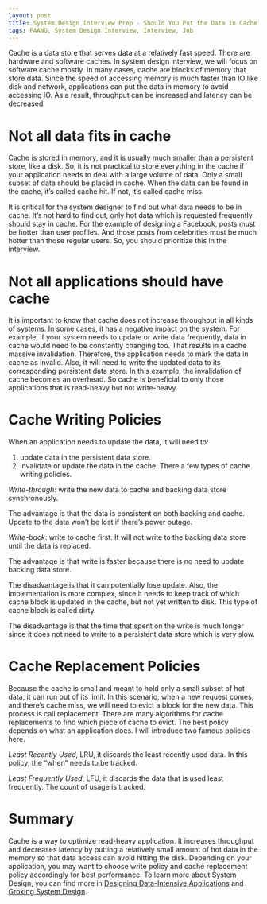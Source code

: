 ```yaml
---
layout: post
title: System Design Interview Prep - Should You Put the Data in Cache?
tags: FAANG, System Design Interview, Interview, Job
---
```


Cache is a data store that serves data at a relatively fast speed. There are hardware and software caches. In system design interview, we will focus on software cache mostly. In many cases, cache are blocks of memory that store data. Since the speed of accessing memory is much faster than IO like disk and network, applications can put the data in memory to avoid accessing IO. As a result, throughput can be increased and latency can be decreased.


# Not all data fits in cache

Cache is stored in memory, and it is usually much smaller than a persistent store, like a disk. So, it is not practical to store everything in the cache if your application needs to deal with a large volume of data. Only a small subset of data should be placed in cache. When the data can be found in the cache, it’s called cache hit. If not, it’s called cache miss.


It is critical for the system designer to find out what data needs to be in cache. It’s not hard to find out, only hot data which is requested frequently should stay in cache. For the example of designing a Facebook, posts must be hotter than user profiles. And those posts from celebrities must be much hotter than those regular users. So, you should prioritize this in the interview.


# Not all applications should have cache

It is important to know that cache does not increase throughput in all kinds of systems. In some cases, it has a negative impact on the system. For example, if your system needs to update or write data frequently, data in cache would need to be constantly changing too. That results in a cache massive invalidation. Therefore, the application needs to mark the data in cache as invalid. Also, it will need to write the updated data to its corresponding persistent data store. In this example, the invalidation of cache becomes an overhead. So cache is beneficial to only those applications that is read-heavy but not write-heavy.

# Cache Writing Policies


When an application needs to update the data, it will need to:

1. update data in the persistent data store.
2. invalidate or update the data in the cache. There a few types of cache writing policies.


*Write-through*: write the new data to cache and backing data store synchronously.

The advantage is that the data is consistent on both backing and cache. Update to the data won’t be lost if there’s power outage.

*Write-back*: write to cache first. It will not write to the backing data store until the data is replaced.


The advantage is that write is faster because there is no need to update backing data store.


The disadvantage is that it can potentially lose update. Also, the implementation is more complex, since it needs to keep track of which cache block is updated in the cache, but not yet written to disk. This type of cache block is called dirty.


The disadvantage is that the time that spent on the write is much longer since it does not need to write to a persistent data store which is very slow.

# Cache Replacement Policies


Because the cache is small and meant to hold only a small subset of hot data, it can run out of its limit. In this scenario, when a new request comes, and there’s cache miss, we will need to evict a block for the new data. This process is call replacement. There are many algorithms for cache replacements to find which piece of cache to evict. The best policy depends on what an application does. I will introduce two famous policies here.


*Least Recently Used*, LRU, it discards the least recently used data. In this policy, the “when” needs to be tracked.


*Least Frequently Used*, LFU, it discards the data that is used least frequently. The count of usage is tracked.

# Summary


Cache is a way to optimize read-heavy application. It increases throughput and decreases latency by putting a relatively small amount of hot data in the memory so that data access can avoid hitting the disk. Depending on your application, you may want to choose write policy and cache replacement policy accordingly for best performance. To learn more about System Design, you can find more in [Designing Data-Intensive Applications](https://www.amazon.com/gp/product/1449373321/ref=as_li_tl?ie=UTF8&camp=1789&creative=9325&creativeASIN=1449373321&linkCode=as2&tag=blog023b-20&linkId=c2a54da05c554be38ae17a0a7c1a0046) and [Groking System Design](https://www.educative.io/courses/grokking-the-system-design-interview?aff=VEzk).

